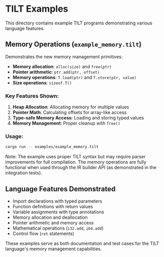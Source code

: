 # TILT Examples

This directory contains example TILT programs demonstrating various language features.

## Memory Operations (`example_memory.tilt`)

Demonstrates the new memory management primitives:

- **Memory allocation**: `alloc(size)` and `free(ptr)`
- **Pointer arithmetic**: `ptr.add(ptr, offset)`
- **Memory operations**: `T.load(ptr)` and `T.store(ptr, value)`
- **Size operations**: `sizeof.T()`

### Key Features Shown:

1. **Heap Allocation**: Allocating memory for multiple values
2. **Pointer Math**: Calculating offsets for array-like access
3. **Type-safe Memory Access**: Loading and storing typed values
4. **Memory Management**: Proper cleanup with `free()`

### Usage:

```bash
cargo run -- examples/example_memory.tilt
```

Note: The example uses proper TILT syntax but may require parser improvements for full compilation. The memory operations are fully functional when used through the IR builder API (as demonstrated in the integration tests).

## Language Features Demonstrated

- Import declarations with typed parameters
- Function definitions with return values
- Variable assignments with type annotations
- Memory allocation and deallocation
- Pointer arithmetic and memory access
- Mathematical operations (`i32.add`, `i64.add`)
- Control flow (`ret` statements)

These examples serve as both documentation and test cases for the TILT language's memory management capabilities.
